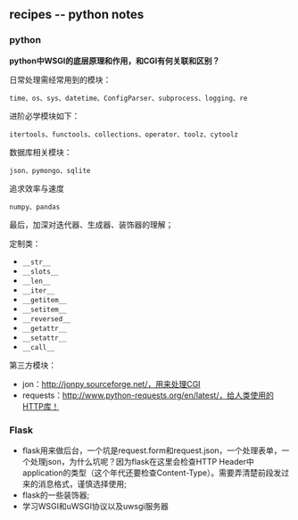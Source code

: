 ## recipes -- python notes
### python
__python中WSGI的底层原理和作用，和CGI有何关联和区别？__

日常处理需经常用到的模块：
```
time、os、sys、datetime、ConfigParser、subprocess、logging、re
```
进阶必学模块如下：
```
itertools、functools、collections、operator、toolz、cytoolz
```
数据库相关模块：
```
json、pymongo、sqlite
```
追求效率与速度
```
numpy、pandas
```
最后，加深对迭代器、生成器、装饰器的理解；

定制类：

 - ```__str__```
 - ```__slots__```
 - ```__len__```
 - ```__iter__```
 - ```__getitem__```
 - ```__setitem__```
 - ```__reversed__```
 - ```__getattr__```
 - ```__setattr__```
 - ```__call__```

第三方模块：
 - jon：http://jonpy.sourceforge.net/，用来处理CGI
 - requests：http://www.python-requests.org/en/latest/，给人类使用的HTTP库！

### Flask
 - flask用来做后台，一个坑是request.form和request.json，一个处理表单，一个处理json，为什么坑呢？因为flask在这里会检查HTTP Header中application的类型（这个年代还要检查Content-Type）。需要弄清楚前段发过来的消息格式，谨慎选择使用;
 - flask的一些装饰器;
 - 学习WSGI和uWSGI协议以及uwsgi服务器

